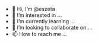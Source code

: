 - 👋 Hi, I’m @eszeta
- 👀 I’m interested in ...
- 🌱 I’m currently learning ...
- 💞️ I’m looking to collaborate on ...
- 📫 How to reach me ...

<!---
eszeta/eszeta is a ✨ special ✨ repository because its `README.md` (this file) appears on your GitHub profile.
You can click the Preview link to take a look at your changes.
--->
